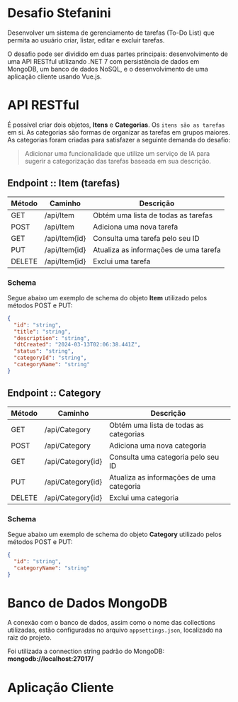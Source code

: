 # Desafio Stefanini


Desenvolver um sistema de gerenciamento de tarefas (To-Do List) que permita ao usuário criar, listar, editar e excluir tarefas.

O desafio pode ser dividido em duas partes principais: desenvolvimento de uma API RESTful utilizando .NET 7 com persistência de dados em MongoDB, um banco de dados NoSQL, e o desenvolvimento de uma aplicação cliente usando Vue.js.


# API RESTful


É possível criar dois objetos, **Itens** e **Categorias**.
Os `itens são as tarefas` em si. As categorias são formas de organizar as tarefas em grupos maiores. As categorias foram criadas para satisfazer a seguinte demanda do desafio:

> Adicionar uma funcionalidade que utilize um serviço de IA para sugerir a categorização das tarefas baseada em sua descrição.


## Endpoint :: Item (tarefas)


| Método | Caminho        | Descrição
|--------|----------------|----------
| GET    | /api/Item      | Obtém uma lista de todas as tarefas
| POST   | /api/Item      | Adiciona uma nova tarefa
| GET    | /api/Item{id}  | Consulta uma tarefa pelo seu ID
| PUT    | /api/Item{id}  | Atualiza as informações de uma tarefa
| DELETE | /api/Item{id}  | Exclui uma tarefa



### Schema


Segue abaixo um exemplo de schema do objeto **Item** utilizado pelos métodos POST e PUT:
```json
{
  "id": "string",
  "title": "string",
  "description": "string",
  "dtCreated": "2024-03-13T02:06:38.441Z",
  "status": "string",
  "categoryId": "string",
  "categoryName": "string"
}
```


## Endpoint :: Category

| Método | Caminho           | Descrição
|--------|-------------------|----------
| GET    | /api/Category     | Obtém uma lista de todas as categorias
| POST   | /api/Category     | Adiciona uma nova categoria
| GET    | /api/Category{id} | Consulta uma categoria pelo seu ID
| PUT    | /api/Category{id} | Atualiza as informações de uma categoria
| DELETE | /api/Category{id} | Exclui uma categoria


### Schema


Segue abaixo um exemplo de schema do objeto **Category** utilizado pelos métodos POST e PUT:
```json
{
  "id": "string",
  "categoryName": "string"
}
```


# Banco de Dados MongoDB

A conexão com o banco de dados, assim como o nome das collections utilizadas, estão configuradas no arquivo `appsettings.json`, localizado na raiz do projeto.

Foi utilizada a connection string padrão do MongoDB: **mongodb://localhost:27017/**


# Aplicação Cliente


